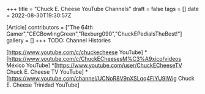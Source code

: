 +++
title = "Chuck E. Cheese YouTube Channels"
draft = false
tags = []
date = 2022-08-30T19:30:57Z

[Article]
contributors = ["The 64th Gamer","CECBowlingGreen","Rexburg090","ChuckEPediaIsTheBest!"]
gallery = []
+++
TODO: Channel Histories

[https://www.youtube.com/c/chuckecheese YouTube]
*[https://www.youtube.com/c/ChuckECheesesM%C3%A9xico/videos México YouTube]
*[https://www.youtube.com/user/ChuckECheeseTV Chuck E. Cheese TV YouTube]
*[https://www.youtube.com/channel/UCNoR8V9nXSLqq4FiYU9IWig Chuck E. Cheese Trinidad YouTube]